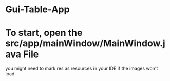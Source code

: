 # Gui-Table-App
# To start, open the src/app/mainWindow/MainWindow.java File

you might need to mark res as resources in your IDE if the images won't load
